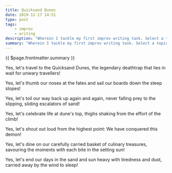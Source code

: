 ```yaml
---
title: Quicksand Dunes
date: 2019-12-17 14:51
type: post
tags:
    - improv
    - writing
description: "Wherein I tackle my first improv writing task. Select a topic at random and write for 5m starting each sentence with, \"Yes, let's!\""
summary: "Wherein I tackle my first improv writing task. Select a topic at random and write for 5m starting each sentence with, \"Yes, let's!\""
---
```

<p class="p-summary">
    {{ $page.frontmatter.summary }}
</p>

<p>Yes, let's travel to the Quicksand Dunes, the legendary deathtrap that lies in wait for unwary travellers!</p>

<p>Yes, let's thumb our noses at the fates and sail our boards down the steep slopes!</p>

<p>Yes, let's toil our way back up again and again, never falling prey to the slipping, sliding escalators of sand!</p>

<p>Yes, let's celebrate life at dune's top, thighs shaking from the effort of the climb!</p>

<p>Yes, let's shout out loud from the highest point: We have conquered this demon!</p>

<p>Yes, let's dine on our carefully carried basket of culinary treasures, savouring the moments with each bite in the setting sun!</p>

<p>Yes, let's end our days in the sand and sun heavy with tiredness and dust, carried away by the wind to sleep!</p>
